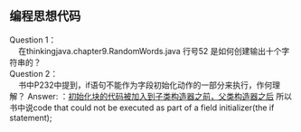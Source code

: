 ## 编程思想代码
Question 1：  
&nbsp;&nbsp;&nbsp;&nbsp;在thinkingjava.chapter9.RandomWords.java 行号52 是如何创建输出十个字符串的？  
Question 2：  
&nbsp;&nbsp;&nbsp;&nbsp;书中P232中提到，if语句不能作为字段初始化动作的一部分来执行，作何理解？
Answer: ：[初始化块的代码被加入到子类构造器之前，父类构造器之后](https://www.cnblogs.com/BlackStorm/p/5699965.html)
所以书中说code that could not be executed as part of a field initializer(the if statement);